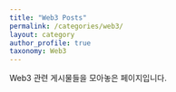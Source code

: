 ```yaml
---
title: "Web3 Posts"
permalink: /categories/web3/
layout: category
author_profile: true
taxonomy: Web3
---
```


Web3 관련 게시물들을 모아놓은 페이지입니다.
